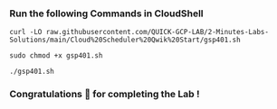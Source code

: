 ### Run the following Commands in CloudShell

```
curl -LO raw.githubusercontent.com/QUICK-GCP-LAB/2-Minutes-Labs-Solutions/main/Cloud%20Scheduler%20Qwik%20Start/gsp401.sh

sudo chmod +x gsp401.sh

./gsp401.sh
```

### Congratulations 🎉 for completing the Lab !
